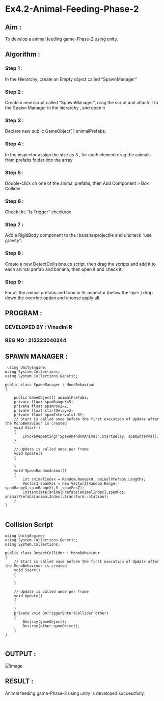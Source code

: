 # Ex4.2-Animal-Feeding-Phase-2

## Aim :

To develop a animal feeding game-Phase-2 using unity.

## Algorithm :

### Step 1 :

In the Hierarchy, create an Empty object called “SpawnManager”

### Step 2 :

Create a new script called “SpawnManager”, drag the script and attach it to the Spawn Manager in the hierarchy , and open it

### Step 3 :

Declare new public GameObject[ ] animalPrefabs;

### Step 4 :

In the inspector assign the size as 3 , for each element drag the animals from prefabs folder into the array

### Step 5 :

Double-click on one of the animal prefabs, then Add Component > Box Collider

### Step 6 :

Check the “Is Trigger” checkbox

### Step 7 :

Add a RigidBody component to the (banana)projectile and uncheck “use gravity”.

### Step 8 :

Create a new DetectCollisions.cs script, then drag the scripts and add it to each animal prefab and banana, then open it and check it.

### Step 9 :

For all the animal prefabs and food in th inspector (below the layer ) drop down the override option and choose apply all.



## PROGRAM :

### DEVELOPED BY : Vinodini R
### REG NO : 212223040244

## SPAWN MANAGER :

```
 using UnityEngine;
using System.Collections;
using System.Collections.Generic;

public class SpawnManager : MonoBehaviour
{

    public GameObject[] animalPrefabs;
    private float spamRangeX=5;
    private float spamPosZ=2;
    private float startDelay=2;
    private float spamInterval=1.5f;
    // Start is called once before the first execution of Update after the MonoBehaviour is created
    void Start()
    {
        InvokeRepeating("SpawnRandomAnimal",startDelay, spamInterval);
    }

    // Update is called once per frame
    void Update()
    {
        
    }
    void SpawnRandomAnimal()
    {
        int animalIndex = Random.Range(0, animalPrefabs.Length);
        Vector3 spamPos = new Vector3(Random.Range(-spamRangeX,spamRangeX),0 ,spamPosZ);
        Instantiate(animalPrefabs[animalIndex],spamPos, animalPrefabs[animalIndex].transform.rotation);
    }
}
      
```
## Collision Script
```
using UnityEngine;
using System.Collections.Generic;
using System.Collections;

public class DetectCollider : MonoBehaviour
{
    // Start is called once before the first execution of Update after the MonoBehaviour is created
    void Start()
    {
        
    }

    // Update is called once per frame
    void Update()
    {
        
    }
    private void OnTriggerEnter(Collider other)
    {
        Destroy(gameObject);
        Destroy(other.gameObject);
    }
}


```
## OUTPUT :

![image](https://github.com/user-attachments/assets/60839871-9278-4b06-894b-acc474054fe1)

## RESULT :

Animal feeding game-Phase-2 using unity is developed successfully.
